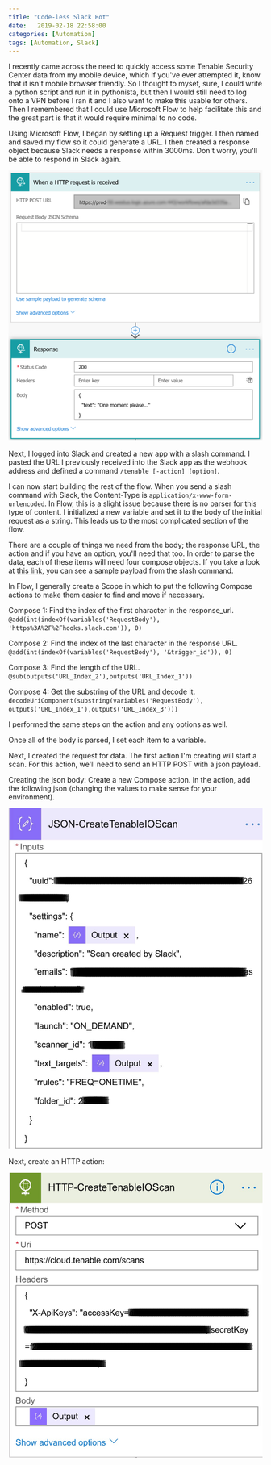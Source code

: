 ```yaml
---
title: "Code-less Slack Bot"
date:   2019-02-18 22:58:00
categories: [Automation]
tags: [Automation, Slack]
---
```


I recently came across the need to quickly access some Tenable Security Center data from my mobile device, which if you've ever attempted it, know that it isn't mobile browser friendly. So I thought to mysef, sure, I could write a python script and run it in pythonista, but then I would still need to log onto a VPN before I ran it and I also want to make this usable for others. Then I remembered that I could use Microsoft Flow to help facilitate this and the great part is that it would require minimal to no code.

Using Microsoft Flow, I began by setting up a Request trigger. I then named and saved my flow so it could generate a URL. I then created a response object because Slack needs a response within 3000ms. Don't worry, you'll be able to respond in Slack again.

![](/images/posts/Step1.png "Request")

Next, I logged into Slack and created a new app with a slash command. I pasted the URL I previously received into the Slack app as the webhook address and defined a command `/tenable [-action] [option]`.

I can now start building the rest of the flow. When you send a slash command with Slack, the Content-Type is `application/x-www-form-urlencoded`. In Flow, this is a slight issue because there is no parser for this type of content. I initialized a new variable and set it to the body of the initial request as a string. This leads us to the most complicated section of the flow.

There are a couple of things we need from the body; the response URL, the action and if you have an option, you'll need that too. In order to parse the data, each of these items will need four compose objects. If you take a look at [this link](https://api.slack.com/slash-commands#app_command_handling), you can see a sample payload from the slash command. 

In Flow, I generally create a Scope in which to put the following Compose actions to make them easier to find and move if necessary.

Compose 1: Find the index of the first character in the response_url.
`@add(int(indexOf(variables('RequestBody'), 'https%3A%2F%2Fhooks.slack.com')), 0)`

Compose 2: Find the index of the last character in the response URL.
`@add(int(indexOf(variables('RequestBody'), '&trigger_id')), 0)`

Compose 3: Find the length of the URL.
`@sub(outputs('URL_Index_2'),outputs('URL_Index_1'))`

Compose 4: Get the substring of the URL and decode it.
`decodeUriComponent(substring(variables('RequestBody'), outputs('URL_Index_1'),outputs('URL_Index_3')))`

I performed the same steps on the action and any options as well.

Once all of the body is parsed, I set each item to a variable. 

Next, I created the request for data. The first action I'm creating will start a scan. For this action, we'll need to send an HTTP POST with a json payload.

Creating the json body:
Create a new Compose action. In the action, add the following json (changing the values to make sense for your environment).

![](/images/posts/json.jpeg "json")

Next, create an HTTP action:

![](/images/posts/createscan.jpeg "Create")


